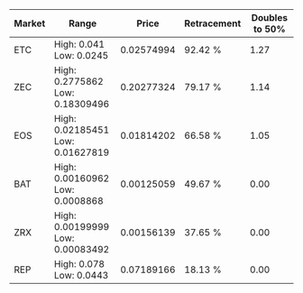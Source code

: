 | Market | Range | Price| Retracement | Doubles to 50% |
| --- | --- | --- | --- | --- |
| ETC | High: 0.041<br />Low: 0.0245 | 0.02574994 | 92.42 % | 1.27 |
| ZEC | High: 0.2775862<br />Low: 0.18309496 | 0.20277324 | 79.17 % | 1.14 |
| EOS | High: 0.02185451<br />Low: 0.01627819 | 0.01814202 | 66.58 % | 1.05 |
| BAT | High: 0.00160962<br />Low: 0.0008868 | 0.00125059 | 49.67 % | 0.00 |
| ZRX | High: 0.00199999<br />Low: 0.00083492 | 0.00156139 | 37.65 % | 0.00 |
| REP | High: 0.078<br />Low: 0.0443 | 0.07189166 | 18.13 % | 0.00 |
